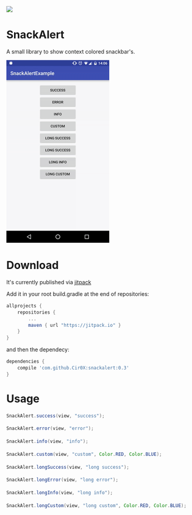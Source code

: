 [![](https://jitpack.io/v/Cir0X/snackalert.svg)](https://jitpack.io/#Cir0X/snackalert)

SnackAlert
==========

A small library to show context colored snackbar's.

![Screencast](snackalert.gif)

Download
========

It's currently published via [jitpack](https://jitpack.io)

Add it in your root build.gradle at the end of repositories:
```gradle
allprojects {
	repositories {
		...
		maven { url "https://jitpack.io" }
	}
}
```

and then the dependecy:
```gradle
dependencies {
	compile 'com.github.Cir0X:snackalert:0.3'
}
```

Usage
=====

```java
SnackAlert.success(view, "success");

SnackAlert.error(view, "error");

SnackAlert.info(view, "info");

SnackAlert.custom(view, "custom", Color.RED, Color.BLUE);

SnackAlert.longSuccess(view, "long success");

SnackAlert.longError(view, "long error");

SnackAlert.longInfo(view, "long info");

SnackAlert.longCustom(view, "long custom", Color.RED, Color.BLUE);
```

